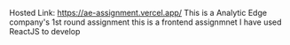 Hosted Link: https://ae-assignment.vercel.app/
This is a Analytic Edge company's 1st round assignment
this is a  frontend assignmnet
I have used ReactJS to develop
